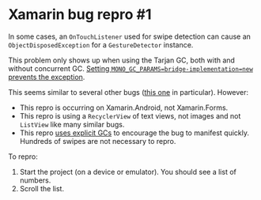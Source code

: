 # Xamarin bug repro #1

In some cases, an `OnTouchListener` used for swipe detection can cause an `ObjectDisposedException`	for a `GestureDetector` instance.

This problem only shows up when using the Tarjan GC, both with and without concurrent GC. [Setting `MONO_GC_PARAMS=bridge-implementation=new` prevents the exception](https://github.com/StephenClearyApps/PewBible/commit/652a5d7138e0e1f8e0015fe755fbeb7848c3822c).

This seems similar to several other bugs ([this one](https://bugzilla.xamarin.com/show_bug.cgi?id=56902) in particular). However:

- This repro is occurring on Xamarin.Android, not Xamarin.Forms.
- This repro is using a `RecyclerView` of text views, not images and not `ListView` like many similar bugs.
- This repro [uses explicit GCs](https://github.com/StephenClearyExamples/XamarinRepro1/commit/26ba3ec2311161c6738749658185f7d1457b9339) to encourage the bug to manifest quickly. Hundreds of swipes are not necessary to repro.

To repro:

1. Start the project (on a device or emulator). You should see a list of numbers.
1. Scroll the list.
